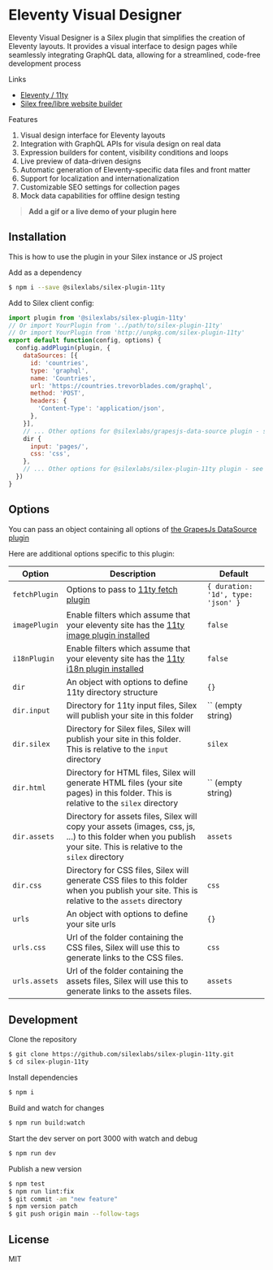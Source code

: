 # Eleventy Visual Designer

Eleventy Visual Designer is a Silex plugin that simplifies the creation of Eleventy layouts. It provides a visual interface to design pages while seamlessly integrating GraphQL data, allowing for a streamlined, code-free development process

Links

* [Eleventy / 11ty](https://11ty.dev)
* [Silex free/libre website builder](https://www.silex.me)

Features

1. Visual design interface for Eleventy layouts
1. Integration with GraphQL APIs for visula design on real data
1. Expression builders for content, visibility conditions and loops
1. Live preview of data-driven designs
1. Automatic generation of Eleventy-specific data files and front matter
1. Support for localization and internationalization
1. Customizable SEO settings for collection pages
1. Mock data capabilities for offline design testing

> **Add a gif or a live demo of your plugin here**

## Installation

This is how to use the plugin in your Silex instance or JS project

Add as a dependency

```bash
$ npm i --save @silexlabs/silex-plugin-11ty
```

Add to Silex client config:

```js
import plugin from '@silexlabs/silex-plugin-11ty'
// Or import YourPlugin from '../path/to/silex-plugin-11ty'
// Or import YourPlugin from 'http://unpkg.com/silex-plugin-11ty'
export default function(config, options) {
  config.addPlugin(plugin, {
    dataSources: [{
      id: 'countries',
      type: 'graphql',
      name: 'Countries',
      url: 'https://countries.trevorblades.com/graphql',
      method: 'POST',
      headers: {
        'Content-Type': 'application/json',
      },
    }],
    // ... Other options for @silexlabs/grapesjs-data-source plugin - see https://github.com/silexlabs/grapesjs-data-source
    dir {
      input: 'pages/',
      css: 'css',
    },
    // ... Other options for @silexlabs/silex-plugin-11ty plugin - see below
  })
}
```

## Options

You can pass an object containing all options of [the GrapesJs DataSource plugin](https://github.com/silexlabs/grapesjs-data-source)

Here are additional options specific to this plugin:

|Option|Description|Default|
|-|-|-
|`fetchPlugin`|Options to pass to [11ty fetch plugin](https://www.11ty.dev/docs/plugins/fetch/)|`{ duration: '1d', type: 'json' }`|
|`imagePlugin`|Enable filters which assume that your eleventy site has the [11ty image plugin installed](https://www.11ty.dev/docs/plugins/image/)|`false`|
|`i18nPlugin`|Enable filters which assume that your eleventy site has the [11ty i18n plugin installed](https://www.11ty.dev/docs/plugins/i18n/)|`false`|
|`dir`|An object with options to define 11ty directory structure|`{}`|
|`dir.input`|Directory for 11ty input files, Silex will publish your site in this folder|`` (empty string)|
|`dir.silex`|Directory for Silex files, Silex will publish your site in this folder. This is relative to the `input` directory|`silex`|
|`dir.html`|Directory for HTML files, Silex will generate HTML files (your site pages) in this folder. This is relative to the `silex` directory|`` (empty string)|
|`dir.assets`|Directory for assets files, Silex will copy your assets (images, css, js, ...) to this folder when you publish your site. This is relative to the `silex` directory|`assets`|
|`dir.css`|Directory for CSS files, Silex will generate CSS files to this folder when you publish your site. This is relative to the `assets` directory|`css`|
|`urls`|An object with options to define your site urls|`{}`|
|`urls.css`|Url of the folder containing the CSS files, Silex will use this to generate links to the CSS files.|`css`|
|`urls.assets`|Url of the folder containing the assets files, Silex will use this to generate links to the assets files.|`assets`|

## Development

Clone the repository

```sh
$ git clone https://github.com/silexlabs/silex-plugin-11ty.git
$ cd silex-plugin-11ty
```

Install dependencies

```sh
$ npm i
```

Build and watch for changes

```sh
$ npm run build:watch
```

Start the dev server on port 3000 with watch and debug

```sh
$ npm run dev
```

Publish a new version

```sh
$ npm test
$ npm run lint:fix
$ git commit -am "new feature"
$ npm version patch
$ git push origin main --follow-tags
```

## License

MIT